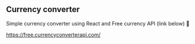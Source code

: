 ## Currency converter

Simple currency converter using React and Free currency API (link below) 🙌

https://free.currencyconverterapi.com/
